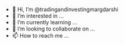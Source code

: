- 👋 Hi, I’m @tradingandinvestingmargdarshi
- 👀 I’m interested in ...
- 🌱 I’m currently learning ...
- 💞️ I’m looking to collaborate on ...
- 📫 How to reach me ...

<!---
tradingandinvestingmargdarshi/tradingandinvestingmargdarshi is a ✨ special ✨ repository because its `README.md` (this file) appears on your GitHub profile.
You can click the Preview link to take a look at your changes.
--->
